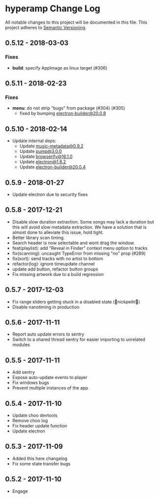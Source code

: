 # hyperamp Change Log
All notable changes to this project will be documented in this file.
This project adheres to [Semantic Versioning](http://semver.org/).

## 0.5.12 - 2018-03-03

### Fixes
* **build**: specify AppImage as linux target (#306)

## 0.5.11 - 2018-02-23

### Fixes
* **menu**: do not strip "bugs" from package (#304) (#305)
  * fixed by bumping electron-builder@20.0.8

## 0.5.10 - 2018-02-14
* Update internal deps:
  * Update music-metadata@0.9.2
  * Update pump@3.0.0
  * Update browserify@16.1.0
  * Update electron@1.8.2
  * Update electron-builder@20.0.4

## 0.5.9 - 2018-01-27
* Update electron due to security fixes

## 0.5.8 - 2017-12-21
* Disable slow duration extraction.  Some songs may lack a duration but this will avoid slow metadata extraction.  We have a solution that is almost done to alleviate this issue, hold tight.
* Better library scan timing.
* Search header is now selectable and wont drag the window.
* feat(playlist): add "Reveal in Finder" context menu option to tracks
* fix(scanning): uncaught TypeError from missing "no" prop (#289)
* fix(sort): send tracks with no artist to bottom
* refactor(log): ignore timeupdate channel
* update add button, refactor button groups
* Fix missing artwork due to a build regression

## 0.5.7 - 2017-12-03
* Fix range sliders getting stuck in a disabled state (🙏nickpeihl🙏)
* Disable nanotiming in production

## 0.5.6 - 2017-11-11
* Report auto update errors to sentry
* Switch to a shared thread sentry for easier importing to unrelated modules

## 0.5.5 - 2017-11-11
* Add sentry
* Expose auto-update events to player
* Fix windows bugs
* Prevent multiple instances of the app


## 0.5.4 - 2017-11-10
* Update choo devtools
* Remove choo log
* Fix header update function
* Update electron

## 0.5.3 - 2017-11-09
* Added this here changelog
* Fix some state transfer bugs

## 0.5.2 - 2017-11-10
* Engage
